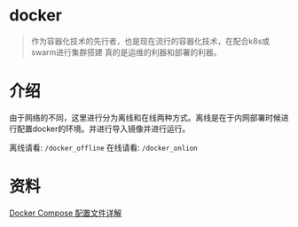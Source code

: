 # docker
> 作为容器化技术的先行者，也是现在流行的容器化技术，在配合k8s或swarm进行集群搭建 真的是运维的利器和部署的利器。

# 介绍
由于网络的不同，这里进行分为离线和在线两种方式。离线是在于内网部署时候进行配置docker的环境。并进行导入镜像并进行运行。



离线请看: `/docker_offline`
在线请看: `/docker_onlion`


# 资料
[Docker Compose 配置文件详解](https://www.jianshu.com/p/2217cfed29d7)